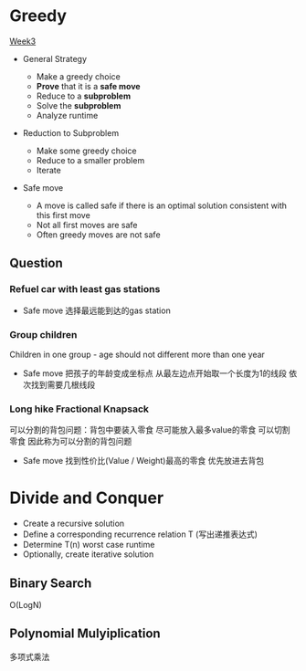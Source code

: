 # Greedy

[Week3](./week3)

- General Strategy
  - Make a greedy choice
  - **Prove** that it is a **safe move**
  - Reduce to a **subproblem**
  - Solve the **subproblem**
  - Analyze runtime
- Reduction to Subproblem
  - Make some greedy choice
  - Reduce to a smaller problem
  - Iterate

- Safe move
  - A move is called safe if there is an optimal solution consistent with this first move
  - Not all first moves are safe
  - Often greedy moves are not safe

## Question

### Refuel car with least gas stations

- Safe move 选择最远能到达的gas station

### Group children 

Children in one group - age should not different more than one year

- Safe move 把孩子的年龄变成坐标点 从最左边点开始取一个长度为1的线段 依次找到需要几根线段

### Long hike Fractional Knapsack

可以分割的背包问题：背包中要装入零食 尽可能放入最多value的零食 可以切割零食 因此称为可以分割的背包问题

- Safe move 找到性价比(Value / Weight)最高的零食 优先放进去背包 

# Divide and Conquer

- Create a recursive solution
- Define a corresponding recurrence relation T (写出递推表达式)
- Determine T(n) worst case runtime
- Optionally, create iterative solution

## Binary Search

O(LogN)

## Polynomial Mulyiplication

多项式乘法